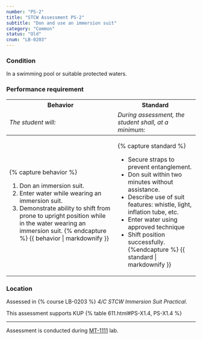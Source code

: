```yaml
---
number: "PS-2"
title: "STCW Assessment PS-2"
subtitle: "Don and use an immersion suit"
category: "Common"
status: "Old"
cnum: "LB-0203"
---
```

### Condition

In a swimming pool or suitable protected waters.

### Performance requirement 

<table width='100%' class='Guidelines'>
 <thead>
 <tr>
     <th class='thirty'>Behavior</th>
     <th class='seventy'>Standard</th>
 </tr>
 <tr>
     <td><em>The student will:</em></td>
     <td><em>During assessment, the student shall, at a minimum:</em></td>
 </tr>
 </thead>
 <tbody>
 

<tr><td>

{% capture behavior %}
1. Don an immersion suit.
2. Enter water while wearing an immersion suit.
2. Demonstrate ability to shift from prone to upright position while in the water wearing an immersion suit.
{% endcapture %}
{{ behavior | markdownify }}

</td><td>

{% capture standard %}
*  Secure straps to prevent entanglement.
*  Don suit within two minutes without assistance.
*  Describe use of suit features: whistle, light, inflation tube, etc.
*  Enter water using approved technique
*  Shift position successfully.
{%endcapture %}
{{ standard | markdownify }}

</td></tr>



 </tbody>
 </table>

### Location

Assessed in  {% course  LB-0203 %}  *4/C STCW Immersion Suit Practical*.

This assessment supports KUP {% table 611.html#PS-X1.4, PS-X1.4 %}

***

Assessment is conducted during [MT-1111](MT-1111) lab.